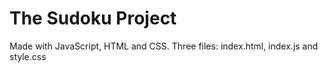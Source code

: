 # The Sudoku Project
Made with JavaScript, HTML and CSS.
Three files: index.html, index.js and style.css
